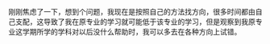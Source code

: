 刚刚焦虑了一下，想到个问题，我现在是按照自己的方法找方向，很多时间都由自己支配，这导致了我在原专业的学习就可能低于该专业的学习，但是观察到我原专业这学期所学的学科对以后没什么帮助时，我可以多去在各种方向上试错。
